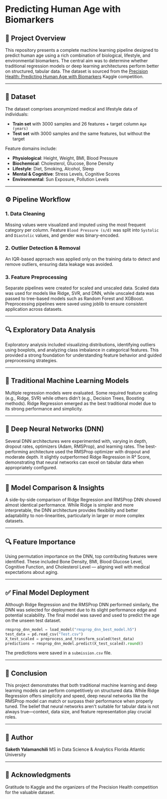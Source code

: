 # Predicting Human Age with Biomarkers

## 📌 Project Overview

This repository presents a complete machine learning pipeline designed to predict human age using a rich combination of biological, lifestyle, and environmental biomarkers. The central aim was to determine whether traditional regression models or deep learning architectures perform better on structured, tabular data. The dataset is sourced from the [Precision Health: Predicting Human Age with Biomarkers](https://www.kaggle.com/competitions/precision-health-predicting-human-age-with-biomark) Kaggle competition.

---

## 📂 Dataset

The dataset comprises anonymized medical and lifestyle data of individuals:

* **Train set** with 3000 samples and 26 features + target column `Age (years)`
* **Test set** with 3000 samples and the same features, but without the target

Feature domains include:

* **Physiological**: Height, Weight, BMI, Blood Pressure
* **Biochemical**: Cholesterol, Glucose, Bone Density
* **Lifestyle**: Diet, Smoking, Alcohol, Sleep
* **Mental & Cognitive**: Stress Levels, Cognitive Scores
* **Environmental**: Sun Exposure, Pollution Levels

---

## ⚙️ Pipeline Workflow

### 1. Data Cleaning

Missing values were visualized and imputed using the most frequent category per column. Feature `Blood Pressure (s/d)` was split into `Systolic` and `Diastolic` values, and gender was binary-encoded.

### 2. Outlier Detection & Removal

An IQR-based approach was applied only on the training data to detect and remove outliers, ensuring data leakage was avoided.

### 3. Feature Preprocessing

Separate pipelines were created for scaled and unscaled data. Scaled data was used for models like Ridge, SVR, and DNN, while unscaled data was passed to tree-based models such as Random Forest and XGBoost. Preprocessing pipelines were saved using joblib to ensure consistent application across datasets.

---

## 🔍 Exploratory Data Analysis

Exploratory analysis included visualizing distributions, identifying outliers using boxplots, and analyzing class imbalance in categorical features. This provided a strong foundation for understanding feature behavior and guided preprocessing strategies.

---

## 🤖 Traditional Machine Learning Models

Multiple regression models were evaluated. Some required feature scaling (e.g., Ridge, SVR) while others didn’t (e.g., Decision Trees, Boosting methods). Ridge Regression emerged as the best traditional model due to its strong performance and simplicity.

---

## 🧠 Deep Neural Networks (DNN)

Several DNN architectures were experimented with, varying in depth, dropout rates, optimizers (Adam, RMSProp), and learning rates. The best-performing architecture used the RMSProp optimizer with dropout and moderate depth. It slightly outperformed Ridge Regression in R² Score, demonstrating that neural networks can excel on tabular data when appropriately configured.

---

## 🔁 Model Comparison & Insights

A side-by-side comparison of Ridge Regression and RMSProp DNN showed almost identical performance. While Ridge is simpler and more interpretable, the DNN architecture provides flexibility and better adaptability to non-linearities, particularly in larger or more complex datasets.

---

## 🔍 Feature Importance

Using permutation importance on the DNN, top contributing features were identified. These included Bone Density, BMI, Blood Glucose Level, Cognitive Function, and Cholesterol Level — aligning well with medical expectations about aging.

---

## ✅ Final Model Deployment

Although Ridge Regression and the RMSProp DNN performed similarly, the DNN was selected for deployment due to its slight performance edge and potential scalability. The final model was saved and used to predict the age on the unseen test dataset.

```python
rmsprop_dnn_model = load_model("rmsprop_dnn_best_model.h5")
test_data = pd.read_csv("Test.csv")
X_test_scaled = preprocess_and_transform_scaled(test_data)
predictions = rmsprop_dnn_model.predict(X_test_scaled).round()
```

The predictions were saved in a `submission.csv` file.

---

## 🧾 Conclusion

This project demonstrates that both traditional machine learning and deep learning models can perform competitively on structured data. While Ridge Regression offers simplicity and speed, deep neural networks like the RMSProp model can match or surpass their performance when properly tuned. The belief that neural networks aren't suitable for tabular data is not always true—context, data size, and feature representation play crucial roles.

---

## 💼 Author

**Saketh Yalamanchili**
MS in Data Science & Analytics
Florida Atlantic University

---

## 📎 Acknowledgments

Gratitude to Kaggle and the organizers of the Precision Health competition for the valuable dataset.
